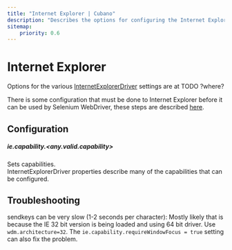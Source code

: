 ```yaml
---
title: "Internet Explorer | Cubano"
description: "Describes the options for configuring the Internet Explorer browser with Cubano"
sitemap:
    priority: 0.6
---
```


# Internet Explorer

Options for the various [InternetExplorerDriver](https://github.com/SeleniumHQ/selenium/wiki/InternetExplorerDriver) settings are at TODO ?where?

There is some configuration that must be done to Internet Explorer before it can be used by Selenium WebDriver, these steps are described [here](https://github.com/SeleniumHQ/selenium/wiki/InternetExplorerDriver#required-configuration).


## Configuration

##### ie.capability.&lt;any.valid.capability&gt;

Sets capabilities.<br/>
InternetExplorerDriver properties describe many of the capabilities that can be configured.


## Troubleshooting
sendkeys can be very slow (1-2 seconds per character): Mostly likely that is because the IE 32 bit version is being loaded and using 64 bit driver. Use `wdm.architecture=32`. The `ie.capability.requireWindowFocus = true` setting can also fix the problem.
